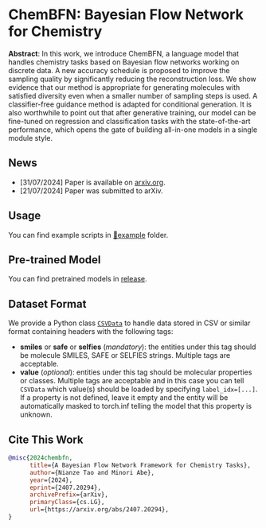 # ChemBFN: Bayesian Flow Network for Chemistry

**Abstract**: In this work, we introduce ChemBFN, a language model that handles chemistry tasks based on
Bayesian flow networks working on discrete data. A new accuracy schedule is proposed to improve the sampling quality by significantly reducing the reconstruction loss. We show evidence that our method is appropriate for generating molecules with satisfied diversity even when a smaller number of sampling steps is used. A classifier-free guidance method is adapted for conditional generation. It is also worthwhile to point out that after generative training, our model can be fine-tuned on regression and classification tasks with the state-of-the-art performance, which opens the gate of building all-in-one models in a single module style.

## News

* [31/07/2024] Paper is available on [arxiv.org](https://arxiv.org/abs/2407.20294).
* [21/07/2024] Paper was submitted to arXiv.

## Usage

You can find example scripts in [📁example](./example) folder.

## Pre-trained Model

You can find pretrained models in [release](https://github.com/Augus1999/bayesian-flow-network-for-chemistry/releases).

## Dataset Format

We provide a Python class [`CSVData`](./bayesianflow_for_chem/data.py) to handle data stored in CSV or similar format containing headers with the following tags:
* __smiles__ or __safe__ or __selfies__ (_mandatory_): the entities under this tag should be molecule SMILES, SAFE or SELFIES strings. Multiple tags are acceptable.
* __value__ (_optional_): entities under this tag should be molecular properties or classes. Multiple tags are acceptable and in this case you can tell `CSVData` which value(s) should be loaded by specifying `label_idx=[...]`. If a property is not defined, leave it empty and the entity will be automatically masked to torch.inf telling the model that this property is unknown.

## Cite This Work

```bibtex
@misc{2024chembfn,
      title={A Bayesian Flow Network Framework for Chemistry Tasks}, 
      author={Nianze Tao and Minori Abe},
      year={2024},
      eprint={2407.20294},
      archivePrefix={arXiv},
      primaryClass={cs.LG},
      url={https://arxiv.org/abs/2407.20294}, 
}
```
